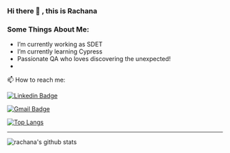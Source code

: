 ### Hi there 👋 , this is Rachana

<!-- <--
**RachanaHT/RachanaHT** is a ✨ _special_ ✨ repository because its `README.md` (this file) appears on your GitHub profile. -->

### Some Things About Me:

-  I’m currently working as SDET
-  I’m currently learning Cypress
-  Passionate QA who loves discovering the unexpected!
-  
<!-- -->
 📫 How to reach me: 

<!-- SOCAIL MEDIA HANDLES -->
[![Linkedin Badge](https://img.shields.io/badge/-Rachana_HT-blue?style=flat-square&logo=Linkedin&logoColor=white&link=https://www.linkedin.com/in/rachana-h-t-846010169/)](https://www.linkedin.com/in/rachana-h-t-846010169/)

[![Gmail Badge](https://img.shields.io/badge/-rachanaht1218@gmail.com-c14438?style=flat-square&logo=Gmail&logoColor=white&link=mailto:rachanaht1218@gmail.com)](mailto:rachanaht1218@gmail.com)

<!--  TOP LANGUAGES STATISTICS -->
 [![Top Langs](https://github-readme-stats.vercel.app/api/top-langs/?username=rachanaht&theme=dark&layout=compact&align=right&width=40%)](https://github.com/anuraghazra/github-readme-stats)
 
  ---
  ![rachana's github stats](https://github-readme-stats.vercel.app/api?username=RachanaHT&show_icons=true&count_private=true&hide=issues,prs)
 
